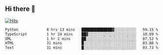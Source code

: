 ## Hi there 👋

<!--
**alihaqberdi/alihaqberdi** is a ✨ _special_ ✨ repository because its `README.md` (this file) appears on your GitHub profile.

Here are some ideas to get you started:

- 🔭 I’m currently working on ...
- 🌱 I’m currently learning ...
- 👯 I’m looking to collaborate on ...
- 🤔 I’m looking for help with ...
- 💬 Ask me about ...
- 📫 How to reach me: ...
- 😄 Pronouns: ...
- ⚡ Fun fact: ...
-->

[![Hits](https://hits.sh/github.com/alihaqberdi.svg)](https://hits.sh/github.com/alihaqberdi/)

<!--START_SECTION:waka-->

```txt
Python             8 hrs 13 mins   ██████████████▓░░░░░░░░░░   59.15 %
TypeScript         1 hr 24 mins    ██▓░░░░░░░░░░░░░░░░░░░░░░   10.09 %
XML                1 hr 2 mins     ██░░░░░░░░░░░░░░░░░░░░░░░   07.52 %
HTML               31 mins         █░░░░░░░░░░░░░░░░░░░░░░░░   03.80 %
Text               31 mins         █░░░░░░░░░░░░░░░░░░░░░░░░   03.73 %
```

<!--END_SECTION:waka-->
